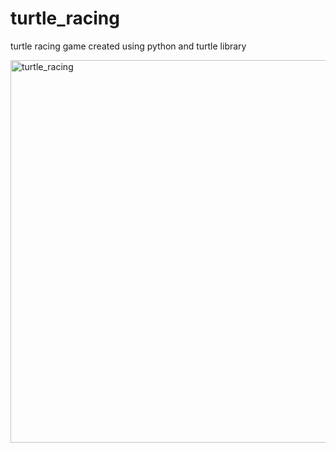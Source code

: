 # turtle_racing
turtle racing game created using python and turtle library

<img width="612" alt="turtle_racing" src="https://github.com/user-attachments/assets/4307ca88-4484-41c5-96d7-c696f74e2da0" />
